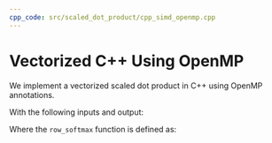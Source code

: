```yaml
---
cpp_code: src/scaled_dot_product/cpp_simd_openmp.cpp
---
```

# Vectorized C++ Using OpenMP

We implement a vectorized scaled dot product in C++ using OpenMP annotations.

[](cpp_simd_openmp.cpp ':include :type=code cpp :fragment=scaled-dot-product')
 

With the following inputs and output:

[](cpp_simd_openmp.cpp ':include :type=code cpp :fragment=declare-io')
 
Where the `row_softmax` function is defined as:

[](cpp_simd_openmp.cpp ':include :type=code cpp :fragment=row-softmax')